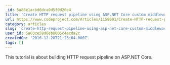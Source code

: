 ```yaml
---
_id: 5a88e1acbd6dca0d5f0d20e4
title: 'Create HTTP request pipeline using ASP.NET Core custom middleware: build/run on Mac, Windows, Linux or Docker container'
url: https://www.codeproject.com/Articles/1158001/Create-HTTP-request-pipeline-using-ASP-NET-Core
category: articles
slug: 'create-http-request-pipeline-using-asp-net-core-custom-middleware-buildrun-on-mac-windows-linux-or-'
user_id: 5a83ce59d6eb0005c4ecda2c
createdOn: '2016-12-28T21:23:04.000Z'
tags: []
---
```


This tutorial is about building HTTP request pipeline on ASP.NET Core. 

